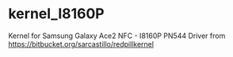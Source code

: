 kernel_I8160P
=============

Kernel for Samsung Galaxy Ace2 NFC - I8160P
PN544 Driver from https://bitbucket.org/sarcastillo/redpillkernel

